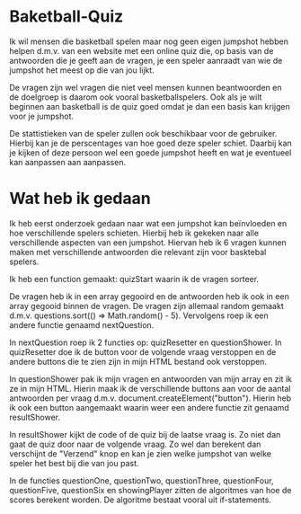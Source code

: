 # Baketball-Quiz
<p>Ik wil mensen die basketball spelen maar nog geen eigen jumpshot hebben helpen d.m.v. van een
    website met een online quiz die, op basis van de antwoorden die je geeft aan de vragen, je een speler aanraadt van wie de
    jumpshot het meest op die van jou lijkt.</p>
<p>De vragen zijn wel vragen die niet veel mensen kunnen beantwoorden en de doelgroep is daarom ook vooral
    basketballspelers. Ook als je wilt beginnen aan basketball is de quiz goed omdat je dan een basis kan krijgen voor
    je jumpshot.</p>
<p>De stattistieken van de speler zullen ook beschikbaar voor de gebruiker. Hierbij kan je de perscentages van hoe goed
    deze speler schiet. Daarbij kan je kijken of deze persoon wel een goede jumpshot heeft en wat je eventueel kan
    aanpassen aan aanpassen.</p>

<h1>Wat heb ik gedaan</h1>
<p>Ik heb eerst onderzoek gedaan naar wat een jumpshot kan beïnvloeden en hoe verschillende spelers schieten. Hierbij heb ik gekeken naar alle verschillende aspecten van een jumpshot. Hiervan heb ik 6 vragen kunnen maken met verschillende antwoorden die relevant zijn voor basktebal spelers.</p>
<p>Ik heb een function gemaakt: quizStart waarin ik de vragen sorteer.</p>
<p>De vragen heb ik in een array gegooird en de antwoorden heb ik ook in een array gegooid binnen de vragen. De vragen zijn allemaal random gemaakt d.m.v. questions.sort(() => Math.random() - 5). Vervolgens roep ik een andere functie genaamd nextQuestion.</p>
<p>In nextQuestion roep ik 2 functies op: quizResetter en questionShower. In quizResetter doe ik de button voor de volgende vraag verstoppen en de andere buttons die te zien zijn in mijn HTML bestand ook verstoppen.</p>
<p>In questionShower pak ik mijn vragen en antwoorden van mijn array en zit ik ze in mijn HTML. Hierin maak ik de verschillende buttons aan voor de aantal antwoorden per vraag d.m.v. document.createElement("button"). Hierin heb ik ook een button aangemaakt waarin weer een andere functie zit genaamd resultShower.</p>
<p>In resultShower kijkt de code of de quiz bij de laatse vraag is. Zo niet dan gaat de quiz door naar de volgende vraag. Zo wel dan berekent dan verschijnt de "Verzend" knop en kan je zien welke jumpshot van welke speler het best bij die van jou past.</p>
<p>In de functies questionOne, questionTwo, questionThree, questionFour, questionFive, questionSix en showingPlayer zitten de algoritmes van hoe de scores berekent worden. De algoritme bestaat vooral uit if-statements.</p>
